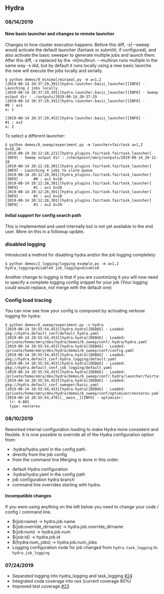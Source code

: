 ## Hydra
### 08/14/2019
#### New basic launcher and changes to remote launcher
Changes to how cluster execution happens:
Before this diff, -s|--sweep would activate the default launcher (fairtask or submitit, if configured), and 
also activate the basic sweeper to generate multiple jobs and launch them.
After this diff, -s replaced by the -m|multirun.
--multirun runs multiple in the same way -s did, but by default it runs locally using a new basic launche. 
the new will execute the jobs locally and serially.

```text
$ python demos/0_minimal/minimal.py -m a=1,2
[2019-08-14 20:37:29,391][hydra.launcher.basic_launcher][INFO] - Launching 2 jobs locally
[2019-08-14 20:37:29,391][hydra.launcher.basic_launcher][INFO] - Sweep output dir : ./outputs/2019-08-14_20-37-29
[2019-08-14 20:37:29,391][hydra.launcher.basic_launcher][INFO] -        #0 : a=1
a: 1

[2019-08-14 20:37:29,452][hydra.launcher.basic_launcher][INFO] -        #1 : a=2
a: 2
```
To select a different launcher:
```text
$ python demos/6_sweep/experiment.py -m launcher=fairtask a=1,2 b=10,20
[2019-08-14 20:12:28,221][hydra_plugins.fairtask.fairtask_launcher][INFO] - Sweep output dir : /checkpoint/omry/outputs/2019-08-14_20-12-28
[2019-08-14 20:12:28,301][hydra_plugins.fairtask.fairtask_launcher][INFO] - Launching 4 jobs to slurm queue
[2019-08-14 20:12:28,301][hydra_plugins.fairtask.fairtask_launcher][INFO] -     #0 : a=1 b=10
[2019-08-14 20:12:28,301][hydra_plugins.fairtask.fairtask_launcher][INFO] -     #1 : a=1 b=20
[2019-08-14 20:12:28,301][hydra_plugins.fairtask.fairtask_launcher][INFO] -     #2 : a=2 b=10
[2019-08-14 20:12:28,301][hydra_plugins.fairtask.fairtask_launcher][INFO] -     #3 : a=2 b=20
```

#### Initial support for config search path
This is implemented and used internally but is not yet available to the end user.
More on this in a followup update.

### disabled logging
Introduced a method for disabling hydra and/or the job logging completely:
```
$ python demos/2_logging/logging_example.py -m a=1,2 hydra_logging=disabled job_logging=disabled
```
Another change to logging is that if you are cusotmizng it you will now need to specify a complete logging
config snippet for your job (Your logging could would replace, not merge with the default one)

### Config load tracing
You can now see how your config is composed by activating verbose logging for hydra:
```text
$ python demos/6_sweep/experiment.py -v hydra
[2019-08-14 20:55:54,453][hydra.hydra][DEBUG] - Loaded: pkg://hydra.default_conf/default_hydra.yaml
[2019-08-14 20:55:54,453][hydra.hydra][DEBUG] - Loaded: /private/home/omry/dev/hydra/demos/6_sweep/conf/.hydra/hydra.yaml
[2019-08-14 20:55:54,453][hydra.hydra][DEBUG] - Loaded: /private/home/omry/dev/hydra/demos/6_sweep/conf/config.yaml
[2019-08-14 20:55:54,453][hydra.hydra][DEBUG] - Loaded: pkg://hydra.default_conf.hydra_logging/default.yaml
[2019-08-14 20:55:54,453][hydra.hydra][DEBUG] - Loaded: pkg://hydra.default_conf.job_logging/default.yaml
[2019-08-14 20:55:54,453][hydra.hydra][DEBUG] - Loaded: /private/home/omry/dev/hydra/demos/6_sweep/conf/.hydra/launcher/fairtask.yaml
[2019-08-14 20:55:54,453][hydra.hydra][DEBUG] - Loaded: pkg://hydra.default_conf.sweeper/basic.yaml
[2019-08-14 20:55:54,453][hydra.hydra][DEBUG] - Loaded: /private/home/omry/dev/hydra/demos/6_sweep/conf/optimizer/nesterov.yaml
[2019-08-14 20:55:54,476][__main__][INFO] - optimizer:
  lr: 0.001
  type: nesterov
```

### 08/10/2019
Reworked internal configuration loading to make Hydra more consistent and flexible.
It is now possible to override all of the Hydra configuration option from:
 * .hydra/hydra.yaml in the config path.
 * directly from the job config
 * from the command line
Merging is done in this order:
 - default Hydra configuration
 - .hydra/hydra.yaml in the config path
 - job configuration hydra branch
 - command line overrides starting with hydra.


#### Incompatible changes
If you were using anything on the left below you need to change your code / config / command line.
- ${job:name} -> hydra.job.name
- ${job:override_dirname} -> hydra.job.override_dirname
- ${job:num} -> hydra.job.num
- ${job:id} -> hydra.job.id
- ${hydra:num_jobs) -> hydra.job.num_jobs
- Logging configuration node for job changed from `hydra.task_logging` to `hydra.job_logging`

### 07/24/2019
* Separated logging into hydra_logging and task_logging [#24](https://github.com/fairinternal/hydra/issues/24)
* Integrated code coverage into nox (current coverage 80%)
* Improved test coverage [#23](https://github.com/fairinternal/hydra/issues/23)
